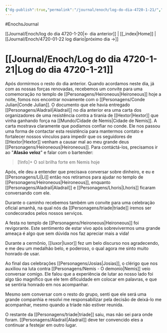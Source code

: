 ```yaml
---
{"dg-publish":true,"permalink":"/journal/enoch/log-do-dia-4720-1-21/","dgHomeLink":true,"dgPassFrontmatter":false}
---
```


#EnochsJournal 

[[Journal/Enoch/log do dia 4720-1-20|<- dia anterior]] | [[_index\|Home]] | [[Journal/Enoch/4720-01-22 log diario|próximo dia ->]]

# [[Journal/Enoch/Log do dia 4720-1-21|Log do dia 4720-1-21]]
Após dormirmos o resto do dia anterior. Quando acordamos neste dia, já com as nossas forças renovadas, recebemos um convite para uma comemoração no templo de [[Personagens/Heironeous|Heironeous]] hoje a noite, fomos nos encontrar novamente com o [[Personagens/Conde Julian|Conde Julian]].
O documento que ele havia entregado [[Personagens/Aladrail|Aladrail]] no dia anterior era uma carta dos organizadores de uma resistência contra a tirania de [[Hextor|Hextor]] que vinha ganhando força na [[Mundo/Cidade de Nemis|Cidade de Nemis]]. A carta mostrava claramente que podíamos confiar no conde.
Ele nos passou uma forma de contactar esta resistência para mantermos contato e fortalecer nossos vínculos para impedir que os seguidores de [[Hextor|Hextor]] venham a causar mal ao meu grande deus [[Personagens/Heironeous|Heironeous]].
Para contáctá-los, precisamos ir ao "**Alasão veloz**" e falar com o bartender:
>[!info]+ O sol brilha forte em Nemis hoje

Após, ele deu a entender que precisava conversar sobre dinheiro, e eu e [[Personagens/Li|Li]] então nos retiramos para ajudar no templo de [[Personagens/Heironeous|Heironeous]], enquanto [[Personagens/Aladrail|Aladrail]] e [[Personagens/Lhoris|Lhoris]] ficaram conversando com ele.

Durante o caminho recebemos também um convite para uma celebração oficial amanhã, na qual nós da [[Personagens/triade|triade]] iremos ser condecorados pelos nossos serviços.

A festa no templo de [[Personagens/Heironeous|Heironeous]] foi revigorante. Este sentimento de estar vivo após sobrevivermos uma grande ameaça é algo que sem dúvida nos faz apreciar mais a vida!

Durante a cermônio, [[Iuxor|Iuxor]] fez um belo discurso nos agradecendo, e me deu um medalhão belo, e poderoso, o qual agora me sinto muito honrado de usar.

Ao final das celebrações [[Personagens/Josias|Josias]], o clérigo que nos auxiliou na luta contra [[Personagens/Nemis - O demonio|Nemis]] veio conversar comigo. Ele falou que a experiência de lutar ao nosso lado foi algo tão magnífico que ele tem dificuldade em colocar em palavras, e que se sentiria honrado em nos acompanhar.

Mesmo sem conversar com o resto do grupo, senti que ele será uma grande companhia e resolvi me responsabilizar pela decisão de deixá-lo me acompanhar, mesmo quando a tríade não estiver reunida.

O restante da [[Personagens/triade|triade]] saiu, mas não sei para onde foram. [[Personagens/Aladrail|Aladrail]] deve ter convencido eles a continuar a festejar em outro lugar.